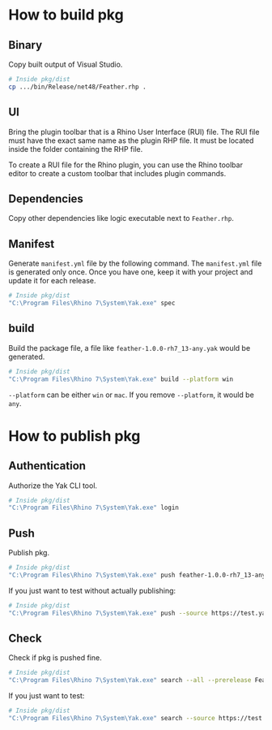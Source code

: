 # How to build pkg

## Binary

Copy built output of Visual Studio.

```bash
# Inside pkg/dist
cp .../bin/Release/net48/Feather.rhp .
```

## UI

Bring the plugin toolbar that is a Rhino User Interface (RUI) file. The RUI file must have the exact same name as the plugin RHP file. It must be located inside the folder containing the RHP file.

To create a RUI file for the Rhino plugin, you can use the Rhino toolbar editor to create a custom toolbar that includes plugin commands.

## Dependencies

Copy other dependencies like logic executable next to `Feather.rhp`.

## Manifest

Generate `manifest.yml` file by the following command. The `manifest.yml` file is generated only once. Once you have one, keep it with your project and update it for each release.

```bash
# Inside pkg/dist
"C:\Program Files\Rhino 7\System\Yak.exe" spec
```

## build

Build the package file, a file like `feather-1.0.0-rh7_13-any.yak` would be generated.

```bash
# Inside pkg/dist
"C:\Program Files\Rhino 7\System\Yak.exe" build --platform win
```

`--platform` can be either `win` or `mac`. If you remove `--platform`, it would be `any`.

# How to publish pkg

## Authentication

Authorize the Yak CLI tool.

```bash
# Inside pkg/dist
"C:\Program Files\Rhino 7\System\Yak.exe" login
```

## Push

Publish pkg.

```bash
# Inside pkg/dist
"C:\Program Files\Rhino 7\System\Yak.exe" push feather-1.0.0-rh7_13-any.yak
```

If you just want to test without actually publishing:

```bash
# Inside pkg/dist
"C:\Program Files\Rhino 7\System\Yak.exe" push --source https://test.yak.rhino3d.com feather-1.0.0-rh7_13-any.yak
```

## Check

Check if pkg is pushed fine.

```bash
# Inside pkg/dist
"C:\Program Files\Rhino 7\System\Yak.exe" search --all --prerelease Feather
```

If you just want to test:

```bash
# Inside pkg/dist
"C:\Program Files\Rhino 7\System\Yak.exe" search --source https://test.yak.rhino3d.com --all --prerelease Feather
```

